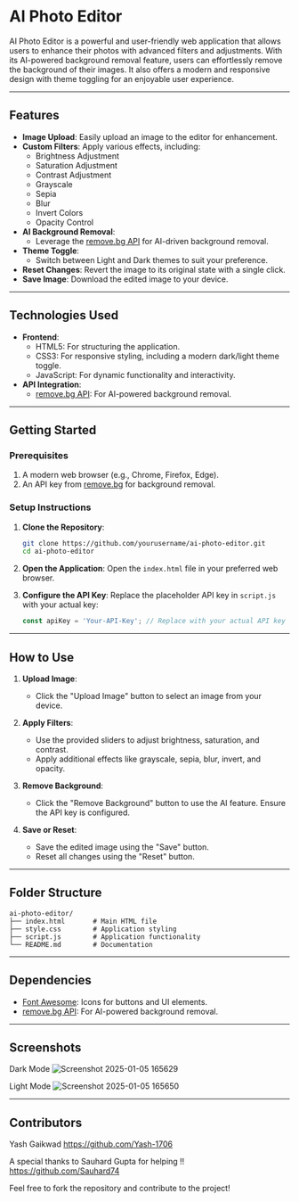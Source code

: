 # AI Photo Editor

AI Photo Editor is a powerful and user-friendly web application that allows users to enhance their photos with advanced filters and adjustments. With its AI-powered background removal feature, users can effortlessly remove the background of their images. It also offers a modern and responsive design with theme toggling for an enjoyable user experience.

---

## **Features**

- **Image Upload**: Easily upload an image to the editor for enhancement.
- **Custom Filters**: Apply various effects, including:
  - Brightness Adjustment
  - Saturation Adjustment
  - Contrast Adjustment
  - Grayscale
  - Sepia
  - Blur
  - Invert Colors
  - Opacity Control
- **AI Background Removal**:
  - Leverage the [remove.bg API](https://www.remove.bg/) for AI-driven background removal.
- **Theme Toggle**:
  - Switch between Light and Dark themes to suit your preference.
- **Reset Changes**: Revert the image to its original state with a single click.
- **Save Image**: Download the edited image to your device.

---

## **Technologies Used**

- **Frontend**:
  - HTML5: For structuring the application.
  - CSS3: For responsive styling, including a modern dark/light theme toggle.
  - JavaScript: For dynamic functionality and interactivity.
- **API Integration**:
  - [remove.bg API](https://www.remove.bg/api): For AI-powered background removal.

---

## **Getting Started**

### **Prerequisites**

1. A modern web browser (e.g., Chrome, Firefox, Edge).
2. An API key from [remove.bg](https://www.remove.bg/) for background removal.

### **Setup Instructions**

1. **Clone the Repository**:
   ```bash
   git clone https://github.com/yourusername/ai-photo-editor.git
   cd ai-photo-editor
   ```

2. **Open the Application**:
   Open the `index.html` file in your preferred web browser.

3. **Configure the API Key**:
   Replace the placeholder API key in `script.js` with your actual key:
   ```javascript
   const apiKey = 'Your-API-Key'; // Replace with your actual API key
   ```

---

## **How to Use**

1. **Upload Image**:
   - Click the "Upload Image" button to select an image from your device.

2. **Apply Filters**:
   - Use the provided sliders to adjust brightness, saturation, and contrast.
   - Apply additional effects like grayscale, sepia, blur, invert, and opacity.

3. **Remove Background**:
   - Click the "Remove Background" button to use the AI feature. Ensure the API key is configured.

4. **Save or Reset**:
   - Save the edited image using the "Save" button.
   - Reset all changes using the "Reset" button.

---

## **Folder Structure**

```plaintext
ai-photo-editor/
├── index.html       # Main HTML file
├── style.css        # Application styling
├── script.js        # Application functionality
└── README.md        # Documentation
```

---

## **Dependencies**

- [Font Awesome](https://fontawesome.com/): Icons for buttons and UI elements.
- [remove.bg API](https://www.remove.bg/api): For AI-powered background removal.

---

## **Screenshots**

Dark Mode
![Screenshot 2025-01-05 165629](https://github.com/user-attachments/assets/aa44dbef-9b4a-4880-ae6f-19df1229e0cb)

Light Mode
![Screenshot 2025-01-05 165650](https://github.com/user-attachments/assets/f307170b-5dab-458f-b3a6-c188c21956f7)


---

## **Contributors**

Yash Gaikwad
https://github.com/Yash-1706

A special thanks to Sauhard Gupta for helping !!
https://github.com/Sauhard74

Feel free to fork the repository and contribute to the project!

